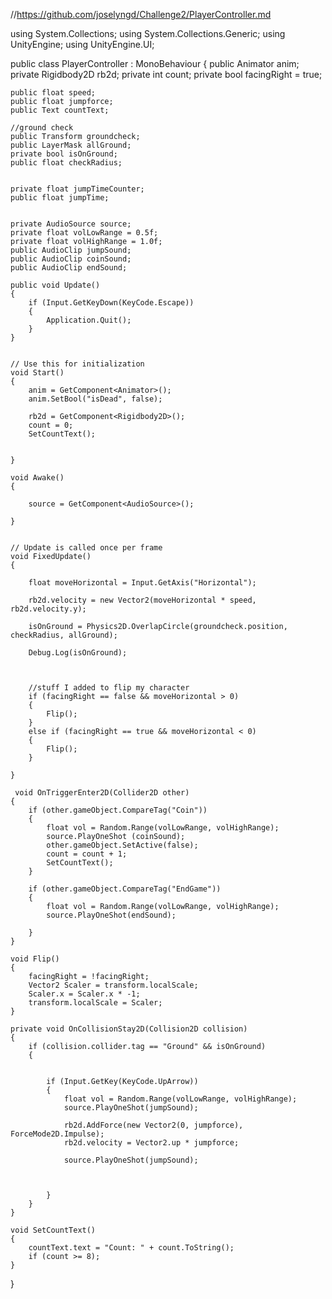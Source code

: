 //https://github.com/joselyngd/Challenge2/PlayerController.md

using System.Collections;
using System.Collections.Generic;
using UnityEngine;
using UnityEngine.UI;

public class PlayerController : MonoBehaviour
{
    public Animator anim;
    private Rigidbody2D rb2d;
    private int count;
    private bool facingRight = true;

    public float speed;
    public float jumpforce;
    public Text countText;

    //ground check
    public Transform groundcheck;
    public LayerMask allGround;
    private bool isOnGround;
    public float checkRadius;
 

    private float jumpTimeCounter;
    public float jumpTime;


    private AudioSource source;
    private float volLowRange = 0.5f;
    private float volHighRange = 1.0f;
    public AudioClip jumpSound;
    public AudioClip coinSound;
    public AudioClip endSound;

    public void Update()
    {
        if (Input.GetKeyDown(KeyCode.Escape))
        {
            Application.Quit();
        }
    }


    // Use this for initialization
    void Start()
    {
        anim = GetComponent<Animator>();
        anim.SetBool("isDead", false);

        rb2d = GetComponent<Rigidbody2D>();
        count = 0;
        SetCountText();


    }

    void Awake()
    {

        source = GetComponent<AudioSource>();

    }


    // Update is called once per frame
    void FixedUpdate()
    {

        float moveHorizontal = Input.GetAxis("Horizontal");

        rb2d.velocity = new Vector2(moveHorizontal * speed, rb2d.velocity.y);

        isOnGround = Physics2D.OverlapCircle(groundcheck.position, checkRadius, allGround);

        Debug.Log(isOnGround);



        //stuff I added to flip my character
        if (facingRight == false && moveHorizontal > 0)
        {
            Flip();
        }
        else if (facingRight == true && moveHorizontal < 0)
        {
            Flip();
        }

    }

     void OnTriggerEnter2D(Collider2D other)
    {
        if (other.gameObject.CompareTag("Coin"))
        {
            float vol = Random.Range(volLowRange, volHighRange);
            source.PlayOneShot (coinSound);
            other.gameObject.SetActive(false);
            count = count + 1;
            SetCountText();
        }

        if (other.gameObject.CompareTag("EndGame"))
        {
            float vol = Random.Range(volLowRange, volHighRange);
            source.PlayOneShot(endSound);

        }
    }

    void Flip()
    {
        facingRight = !facingRight;
        Vector2 Scaler = transform.localScale;
        Scaler.x = Scaler.x * -1;
        transform.localScale = Scaler;
    }

    private void OnCollisionStay2D(Collision2D collision)
    {
        if (collision.collider.tag == "Ground" && isOnGround)
        {


            if (Input.GetKey(KeyCode.UpArrow))
            {
                float vol = Random.Range(volLowRange, volHighRange);
                source.PlayOneShot(jumpSound);

                rb2d.AddForce(new Vector2(0, jumpforce), ForceMode2D.Impulse);
                rb2d.velocity = Vector2.up * jumpforce;

                source.PlayOneShot(jumpSound);



            }
        }
    }

    void SetCountText()
    {
        countText.text = "Count: " + count.ToString();
        if (count >= 8);
    }
}
